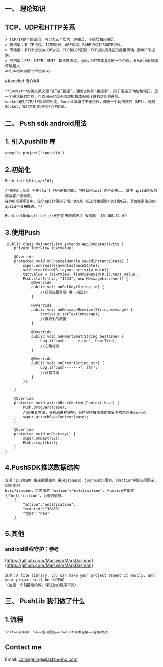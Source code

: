 ## 一、     理论知识  ##
## TCP、UDP和HTTP关系  ##
    > TCP/IP是个协议组，可分为三个层次：网络层、传输层和应用层。 
    > 网络层：有 IP协议、ICMP协议、ARP协议、RARP协议和BOOTP协议。 
    > 传输层：有TCP协议与UDP协议。TCP和UDP区别：TCP提供有保证的数据传输，而UDP不提供。 
    > 应用层：FTP、HTTP、SMTP、DNS等协议。因此，HTTP本身就是一个协议，是从Web服务器传输超文
    本到本地浏览器的传送协议。

##socket 简介##


    **Socket**的英文原义是“孔”或“插座”。通常也称作"套接字"，用于描述IP地址和端口，是一个通信链的句柄，可以用来实现不同虚拟机或不同计算机之间的通信。
    socket是对TCP/IP协议的封装，Socket本身并不是协议，而是一个调用接口（API），通过Socket，我们才能使用TCP/IP协议。

## 二、            Push sdk android用法  ##
## 1. 引入pushlib 库 ##
    compile project(':pushlib')
## 2.初始化 ##
    Push.init(this,apiId);

    /*初始化,如果 不用start 只用通知功能，可只调用init 而不调用。。。其中 apiId由服务端与客户端协商。
    在PAD点餐项目中，这个apiId使用了商户的id，推送时根据商户的id推送，其他商家注册的apiId不会被推送。*/

    Push.setDebug(true);//是否使用测试环境 服务器  10.168.31.69
## 3.使用Push ##
     public class MainActivity extends AppCompatActivity {
    	private TextView textValue;

	    @Override
	    protected void onCreate(Bundle savedInstanceState) {
	        super.onCreate(savedInstanceState);
	        setContentView(R.layout.activity_main);
	        textValue = (TextView) findViewById(R.id.text_value);
	        Push.start(this, "1234", new MessageListener() {
	            @Override
	            public void onGetKey(String id) {
					//获取的服务端 唯一指定id
	            }
	
	            @Override
	            public void onMessageReceive(String message) {
	                textValue.setText(message);
    				//接收到的数据
	            }
	
	            @Override
	            public void onHeartBeat(String beatTime) {
	                Log.i("push------>time", beatTime);
    				//心跳检测
	            }
	
	            @Override
	            public void onError(String str) {
	                Log.i("push------>", str);
    				//异常错误
	            }
	        });
	
	    }

		@Override
	    protected void attachBaseContext(Context base) {
	        Push.proguard(base);
    		//调用此方法，会启动进程守护，会在程序被杀死的情况下依然连接socket
	        super.attachBaseContext(base);
	    }

	    @Override
	    protected void onDestroy() {
	        super.onDestroy();
	        Push.stop(this);
	    }
    }
## 4.PushSDK推送数据结构 ##
    说明：pushSDK 推送数据结构 采用json形式，json形式无限制，但action字段必须固定，如想使用
    Notification，只需指定 "action":"notification"，当action不指定为"notification"，为普通消息。
	    {
		    "action":"notification",
		    "orderid":"38468",
		    "type":"new"
	    }
## 5.其他 ##
### android进程守护：参考 ###
[https://github.com/Marswin/MarsDaemon](https://github.com/Marswin/MarsDaemon)

    说明：A lite library, you can make your project depend it easily, and your project will be UNDEAD
    （这是一个轻量级的库，保证你的程序不死）

## 三、            PushLib 我们做了什么  ##
## 1.流程 ##
    init=>获取唯一id=>启动服务=>socket请求连接=>连接成功

##  Contact me  ##

Email: [cainingning@lashou-inc.com](cainingning@lashou-inc.com)